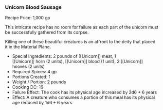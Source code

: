 ### Unicorn Blood Sausage

Recipe Price: 1,000 gp

This intricate recipe has no room for failure as each part of the unicorn must be successfully gathered from its corpse.

Killing one of these beautiful creatures is an affront to the deity that placed it in the Material Plane.

- ﻿﻿Special Ingredients: 2 pounds of [[Unicorn]] meat, 1  
    [[Unicorn]] horn (2 units), [[Unicorn]] blood (1 unit), 2 [[Unicorn]] hooves (2 units)
- ﻿﻿Required Spices: 4 gp
- ﻿﻿Portions Created: 1
- ﻿﻿Weight / Portion: 2 pounds
- ﻿﻿Cooking DC: 16
- ﻿﻿Failure Effect: The cook has its physical age increased by 2d6 + 6 years
- ﻿﻿Effect: A creature who consumes a portion of this meal has its physical age reduced by 1d6 + 6 years
